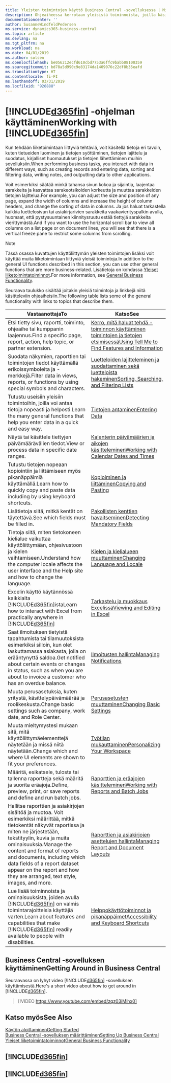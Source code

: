 ```yaml
---
title: Yleisten toimintojen käyttö Business Central -sovelluksessa | Microsoft Docs
description: Ohjeaiheessa kerrotaan yleisistä toiminnoista, joilla käsittelet tietoja Business Central -sovelluksessa. Kyse voi olla esimerkiksi arvojen antamisesta, tietojen lajittelusta ja näkymien vaihtamisesta.
documentationcenter: ''
author: SusanneWindfeldPedersen
ms.service: dynamics365-business-central
ms.topic: article
ms.devlang: na
ms.tgt_pltfrm: na
ms.workload: na
ms.date: 04/01/2019
ms.author: solsen
ms.openlocfilehash: be056212ecfd610cbd7753a6ffc9babb08100359
ms.sourcegitcommit: bd78a5d990c9e83174da1409076c22df8b35eafd
ms.translationtype: HT
ms.contentlocale: fi-FI
ms.lasthandoff: 03/31/2019
ms.locfileid: "926888"
---
```

# <a name="working-with-included365finincludesd365finmdmd"></a><span data-ttu-id="6c7d7-103">[!INCLUDE[d365fin](includes/d365fin_md.md)] -ohjelman käyttäminen</span><span class="sxs-lookup"><span data-stu-id="6c7d7-103">Working with [!INCLUDE[d365fin](includes/d365fin_md.md)]</span></span>
<span data-ttu-id="6c7d7-104">Kun tehdään liiketoimintaan liittyviä tehtäviä, voit käsitellä tietoja eri tavoin, kuten tietueiden luominen ja tietojen syöttäminen, tietojen lajittelu ja suodatus, kirjalliset huomautukset ja tietojen lähettäminen muihin sovelluksiin.</span><span class="sxs-lookup"><span data-stu-id="6c7d7-104">When performing business tasks, you interact with data in different ways, such as creating records and entering data, sorting and filtering data, writing notes, and outputting data to other applications.</span></span>

<span data-ttu-id="6c7d7-105">Voit esimerkiksi säätää minkä tahansa sivun kokoa ja sijaintia, laajentaa sarakkeita ja kasvattaa sarakeotsikoiden korkeutta ja muuttaa sarakkeiden tietojen lajittelua.</span><span class="sxs-lookup"><span data-stu-id="6c7d7-105">For example, you can adjust the size and position of any page, expand the width of columns and increase the height of column headers, and change the sorting of data in columns.</span></span> <span data-ttu-id="6c7d7-106">Ja jos haluat tarkastella kaikkia luettelosivun tai asiakirjarivien sarakkeita vaakavierityspalkin avulla, huomaat, että pystysuuntainen kiinnitysruutu estää tiettyjä sarakkeita vierittymästä.</span><span class="sxs-lookup"><span data-stu-id="6c7d7-106">And if you want to use the horizontal scroll bar to view all columns on a list page or on document lines, you will see that there is a vertical freeze pane to restrict some columns from scrolling.</span></span>

> [!NOTE]
> <span data-ttu-id="6c7d7-107">Tässä osassa kuvattujen käyttöliittymän yleisten toimintojen lisäksi voit käyttää muita liiketoimintaan liittyviä yleisiä toimintoja.</span><span class="sxs-lookup"><span data-stu-id="6c7d7-107">In addition to the general UI functions described in this section, you can use other general functions that are more business-related.</span></span> <span data-ttu-id="6c7d7-108">Lisätietoja on kohdassa [Yleiset liiketoimintatoiminnot](ui-across-business-areas.md).</span><span class="sxs-lookup"><span data-stu-id="6c7d7-108">For more information, see [General Business Functionality](ui-across-business-areas.md).</span></span>

<span data-ttu-id="6c7d7-109">Seuraava taulukko sisältää joitakin yleisiä toimintoja ja linkkejä niitä käsitteleviin ohjeaiheisiin.</span><span class="sxs-lookup"><span data-stu-id="6c7d7-109">The following table lists some of the general functionality with links to topics that describe them.</span></span>

| <span data-ttu-id="6c7d7-110">Vastaanottaja</span><span class="sxs-lookup"><span data-stu-id="6c7d7-110">To</span></span> | <span data-ttu-id="6c7d7-111">Katso</span><span class="sxs-lookup"><span data-stu-id="6c7d7-111">See</span></span> |
| --- | --- |
| <span data-ttu-id="6c7d7-112">Etsi tietty sivu, raportti, toiminto, ohjeaihe tai kumppanin laajennus.</span><span class="sxs-lookup"><span data-stu-id="6c7d7-112">Find a specific page, report, action, help topic, or partner extension.</span></span> |[<span data-ttu-id="6c7d7-113">Kerro, mitä haluat tehdä -toiminnon käyttäminen toimintojen ja tietojen etsimisessä</span><span class="sxs-lookup"><span data-stu-id="6c7d7-113">Using Tell Me to Find Features and Information</span></span>](ui-search.md) |
| <span data-ttu-id="6c7d7-114">Suodata näkymien, raporttien tai toimintojen tiedot käyttämällä erikoissymboleita ja -merkkejä.</span><span class="sxs-lookup"><span data-stu-id="6c7d7-114">Filter data in views, reports, or functions by using special symbols and characters.</span></span> |[<span data-ttu-id="6c7d7-115">Luetteloiden lajitteleminen ja suodattaminen sekä luetteloista hakeminen</span><span class="sxs-lookup"><span data-stu-id="6c7d7-115">Sorting, Searching, and Filtering Lists</span></span>](ui-enter-criteria-filters.md) |
|<span data-ttu-id="6c7d7-116">Tutustu useisiin yleisiin toimintoihin, joilla voi antaa tietoja nopeasti ja helposti.</span><span class="sxs-lookup"><span data-stu-id="6c7d7-116">Learn the many general functions that help you enter data in a quick and easy way.</span></span>|[<span data-ttu-id="6c7d7-117">Tietojen antaminen</span><span class="sxs-lookup"><span data-stu-id="6c7d7-117">Entering Data</span></span>](ui-enter-data.md)|
| <span data-ttu-id="6c7d7-118">Näytä tai käsittele tiettyjen päivämäärävälien tiedot.</span><span class="sxs-lookup"><span data-stu-id="6c7d7-118">View or process data in specific date ranges.</span></span> |[<span data-ttu-id="6c7d7-119">Kalenterin päivämäärien ja aikojen käsitteleminen</span><span class="sxs-lookup"><span data-stu-id="6c7d7-119">Working with Calendar Dates and Times</span></span>](ui-enter-date-ranges.md) |
|<span data-ttu-id="6c7d7-120">Tutustu tietojen nopeaan kopiointiin ja liittämiseen myös pikanäppäimiä käyttämällä.</span><span class="sxs-lookup"><span data-stu-id="6c7d7-120">Learn how to quickly copy and paste data including by using keyboard shortcuts.</span></span>|[<span data-ttu-id="6c7d7-121">Kopioiminen ja liittäminen</span><span class="sxs-lookup"><span data-stu-id="6c7d7-121">Copying and Pasting</span></span>](ui-copy-paste.md)|
| <span data-ttu-id="6c7d7-122">Lisätietoja siitä, mitkä kentät on täytettävä.</span><span class="sxs-lookup"><span data-stu-id="6c7d7-122">See which fields must be filled in.</span></span> |[<span data-ttu-id="6c7d7-123">Pakollisten kenttien havaitseminen</span><span class="sxs-lookup"><span data-stu-id="6c7d7-123">Detecting Mandatory Fields</span></span>](ui-mandatory-fields.md) |
|<span data-ttu-id="6c7d7-124">Tietoja siitä, miten tietokoneen kielialue vaikuttaa käyttöliittymään, ohjesivustoon ja kielen vaihtamiseen.</span><span class="sxs-lookup"><span data-stu-id="6c7d7-124">Understand how the computer locale affects the user interface and the Help site and how to change the language.</span></span>|[<span data-ttu-id="6c7d7-125">Kielen ja kielialueen muuttaminen</span><span class="sxs-lookup"><span data-stu-id="6c7d7-125">Changing Language and Locale</span></span>](about-locale-language.md)|
|<span data-ttu-id="6c7d7-126">Excelin käyttö käytännössä kaikkialta [!INCLUDE[d365fin](includes/d365fin_md.md)]ista</span><span class="sxs-lookup"><span data-stu-id="6c7d7-126">Learn how to interact with Excel from practically anywhere in [!INCLUDE[d365fin](includes/d365fin_md.md)]</span></span>|[<span data-ttu-id="6c7d7-127">Tarkastelu ja muokkaus Excelissä</span><span class="sxs-lookup"><span data-stu-id="6c7d7-127">Viewing and Editing in Excel</span></span>](across-work-with-excel.md)|
|<span data-ttu-id="6c7d7-128">Saat ilmoituksen tietyistä tapahtumista tai tilamuutoksista esimerkiksi silloin, kun olet laskuttamassa asiakasta, jolla on erääntynyttä saldoa.</span><span class="sxs-lookup"><span data-stu-id="6c7d7-128">Get notified about certain events or changes in status, such as when you are about to invoice a customer who has an overdue balance.</span></span>|[<span data-ttu-id="6c7d7-129">Ilmoitusten hallinta</span><span class="sxs-lookup"><span data-stu-id="6c7d7-129">Managing Notifications</span></span>](ui-smart-notifications.md)|
| <span data-ttu-id="6c7d7-130">Muuta perusasetuksia, kuten yritystä, käsittelypäivämäärää ja roolikeskusta.</span><span class="sxs-lookup"><span data-stu-id="6c7d7-130">Change basic settings such as company, work date, and Role Center.</span></span> |[<span data-ttu-id="6c7d7-131">Perusasetusten muuttaminen</span><span class="sxs-lookup"><span data-stu-id="6c7d7-131">Changing Basic Settings</span></span>](ui-change-basic-settings.md) |
| <span data-ttu-id="6c7d7-132">Muuta mieltymystesi mukaan sitä, mitä käyttöliittymäelementtejä näytetään ja missä niitä näytetään.</span><span class="sxs-lookup"><span data-stu-id="6c7d7-132">Change which and where UI elements are shown to fit your preferences.</span></span>|[<span data-ttu-id="6c7d7-133">Työtilan mukauttaminen</span><span class="sxs-lookup"><span data-stu-id="6c7d7-133">Personalizing Your Workspace</span></span>](ui-personalization-user.md) |
|<span data-ttu-id="6c7d7-134">Määritä, esikatsele, tulosta tai tallenna raportteja sekä määritä ja suorita eräajoja.</span><span class="sxs-lookup"><span data-stu-id="6c7d7-134">Define, preview, print, or save reports and define and run batch jobs.</span></span>|[<span data-ttu-id="6c7d7-135">Raporttien ja eräajojen käsitteleminen</span><span class="sxs-lookup"><span data-stu-id="6c7d7-135">Working with Reports and Batch Jobs</span></span>](ui-work-report.md)|
| <span data-ttu-id="6c7d7-136">Hallitse raporttien ja asiakirjojen sisältöä ja muotoa. Voit esimerkiksi määrittää, mitkä tietokentät näkyvät raportissa ja miten ne järjestetään, tekstityylin, kuvia ja muita ominaisuuksia.</span><span class="sxs-lookup"><span data-stu-id="6c7d7-136">Manage the content and format of reports and documents, including which data fields of a report dataset appear on the report and how they are arranged, text style, images, and more.</span></span>|[<span data-ttu-id="6c7d7-137">Raporttien ja asiakirjojen asettelujen hallinta</span><span class="sxs-lookup"><span data-stu-id="6c7d7-137">Managing Report and Document Layouts</span></span>](ui-manage-report-layouts.md) |
|<span data-ttu-id="6c7d7-138">Lue lisää toiminnoista ja ominaisuuksista, joiden avulla [!INCLUDE[d365fin](includes/d365fin_md.md)] on valmis toimintarajoitteisia käyttäjiä varten.</span><span class="sxs-lookup"><span data-stu-id="6c7d7-138">Learn about features and capabilities that make [!INCLUDE[d365fin](includes/d365fin_md.md)] readily available to people with disabilities.</span></span>|[<span data-ttu-id="6c7d7-139">Helppokäyttötoiminnot ja pikanäppäimet</span><span class="sxs-lookup"><span data-stu-id="6c7d7-139">Accessibility and Keyboard Shortcuts</span></span>](ui-accessibility.md)|

## <a name="getting-around-in-business-central"></a><span data-ttu-id="6c7d7-140">Business Central -sovelluksen käyttäminen</span><span class="sxs-lookup"><span data-stu-id="6c7d7-140">Getting Around in Business Central</span></span>
<span data-ttu-id="6c7d7-141">Seuraavassa on lyhyt video [!INCLUDE[d365fin](includes/d365fin_md.md)] -sovelluksen käyttämisestä.</span><span class="sxs-lookup"><span data-stu-id="6c7d7-141">Here's a short video about how to get around in [!INCLUDE[d365fin](includes/d365fin_md.md)].</span></span>

> [!VIDEO https://www.youtube.com/embed/zqz03iMihx0]

## <a name="see-also"></a><span data-ttu-id="6c7d7-142">Katso myös</span><span class="sxs-lookup"><span data-stu-id="6c7d7-142">See Also</span></span>
[<span data-ttu-id="6c7d7-143">Käytön aloittaminen</span><span class="sxs-lookup"><span data-stu-id="6c7d7-143">Getting Started</span></span>](product-get-started.md)  
[<span data-ttu-id="6c7d7-144">Business Central -sovelluksen määrittäminen</span><span class="sxs-lookup"><span data-stu-id="6c7d7-144">Setting Up Business Central</span></span>](setup.md)  
[<span data-ttu-id="6c7d7-145">Yleiset liiketoimintatoiminnot</span><span class="sxs-lookup"><span data-stu-id="6c7d7-145">General Business Functionality</span></span>](ui-across-business-areas.md)  

## [!INCLUDE[d365fin](includes/free_trial_md.md)]  
## [!INCLUDE[d365fin](includes/training_link_md.md)]
